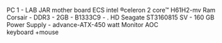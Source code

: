 PC 1 - LAB JAR
mother board ECS
intel ®celeron 2 core™  H61H2-mv
Ram Corsair - DDR3 - 2GB - B1333C9 - .
HD Seagate ST3160815 SV  - 160 GB
Power Supply - advance-ATX-450 watt
Monitor AOC  
keyboard +mouse 

